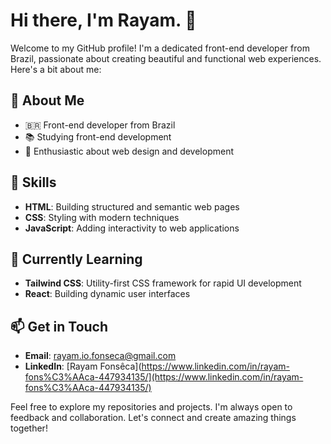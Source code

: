 # Hi there, I'm Rayam. 👋

Welcome to my GitHub profile! I'm a dedicated front-end developer from Brazil, passionate about creating beautiful and functional web experiences. Here's a bit about me:

## 🌟 About Me

- 🇧🇷 Front-end developer from Brazil
- 📚 Studying front-end development
- 🎨 Enthusiastic about web design and development

## 🚀 Skills

- **HTML**: Building structured and semantic web pages
- **CSS**: Styling with modern techniques
- **JavaScript**: Adding interactivity to web applications

## 🌱 Currently Learning

- **Tailwind CSS**: Utility-first CSS framework for rapid UI development
- **React**: Building dynamic user interfaces

## 📫 Get in Touch

- **Email**: rayam.io.fonseca@gmail.com
- **LinkedIn**: [Rayam Fonsêca](https://www.linkedin.com/in/rayam-fons%C3%AAca-447934135/](https://www.linkedin.com/in/rayam-fons%C3%AAca-447934135/)

Feel free to explore my repositories and projects. I'm always open to feedback and collaboration. Let's connect and create amazing things together!
